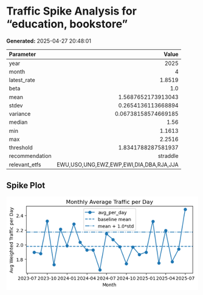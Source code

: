 # Traffic Spike Analysis for “education, bookstore”

**Generated:** 2025-04-27 20:48:01

| Parameter        | Value      |
|:-----------------|-----------:|
| year | 2025 |
| month | 4 |
| latest_rate | 1.8519 |
| beta | 1.0 |
| mean | 1.5687652173913043 |
| stdev | 0.2654136113668894 |
| variance | 0.06738158574669185 |
| median | 1.56 |
| min | 1.1613 |
| max | 2.2516 |
| threshold | 1.8341788287581937 |
| recommendation | straddle |
| relevant_etfs | EWU,USO,UNG,EWZ,EWP,EWI,DIA,DBA,RJA,JJA |

## Spike Plot

![Spike Plot](/static/spike_plot.png)